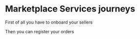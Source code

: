 # Marketplace Services journeys

First of all you have to onboard your sellers

Then you can register your orders

